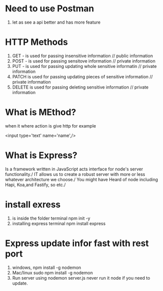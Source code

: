 # Need to use Postman
1. let as see a api better and has more feature



# HTTP Methods
1. GET - is used for passing insensitive information // public information
2. POST - is used for passing sensitove information // private information
3. PUT - is used for passing updating whole sensitive informatin // private information
4. PATCH is used for passing updating pieces of sensitive information  // private information
5. DELETE is used for passing deleting sensitive information // private information


# What is MEthod?
when it where action is give http for example <form action='/process' method="GET"> <input type='text' name='name',/></form>


# What is Express?
Is a framework written in JavaScript acts interface for node's server functionality./
IT allows us to create a robust server with more or less whatever architecture we choose./
You might have Heard of node including Hapi, Koa,and Fastify, so etc./




# install exress 
1. is inside the folder terminal npm init -y
2. installing express terminal npm install express



# Express update infor fast with rest port
1.  windows, npm install -g nodemon
2. Mac/linux sudo npm install -g nodemon
3. Run server using nodemon server.js never run it node if you need to update.

